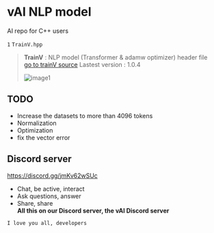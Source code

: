 # vAI NLP model
AI repo for C++ users

`1` ` TrainV.hpp `
> **TrainV** : NLP model (Transformer & adamw optimizer) header file  
>  [go to trainV source](trainV.hpp) Lastest version : 1.0.4
>  
> ![image1](image1.png)

## TODO  
- Increase the datasets to more than 4096 tokens
- Normalization
- Optimization  
- fix the vector error

## Discord server
https://discord.gg/jmKv62wSUc
- Chat, be active, interact
- Ask questions, answer
- Share, share  
**All this on our Discord server, the vAI Discord server**  
  
`I love you all, developers`

